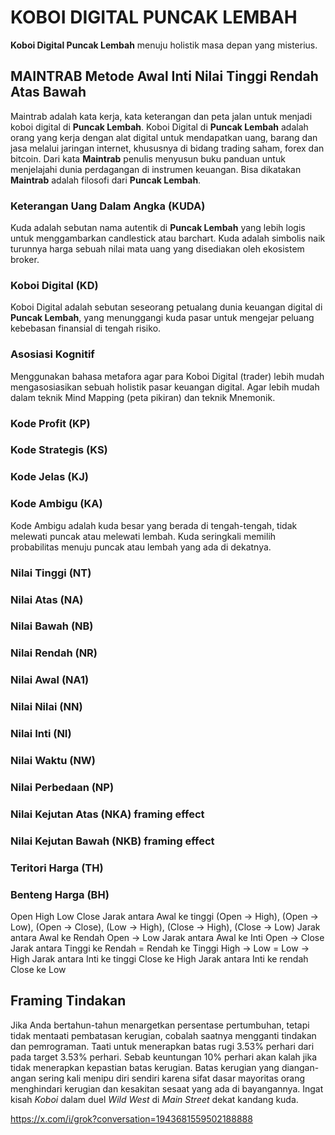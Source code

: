 # KOBOI DIGITAL PUNCAK LEMBAH
**Koboi Digital Puncak Lembah** menuju holistik masa depan yang misterius.
## MAINTRAB Metode Awal Inti Nilai Tinggi Rendah Atas Bawah
Maintrab adalah kata kerja, kata keterangan dan peta jalan untuk menjadi koboi digital di **Puncak Lembah**. Koboi Digital di **Puncak Lembah** adalah orang yang kerja dengan alat digital untuk mendapatkan uang, barang dan jasa melalui jaringan internet, khususnya di bidang trading saham, forex dan bitcoin. Dari kata **Maintrab** penulis menyusun buku panduan untuk menjelajahi dunia perdagangan di instrumen keuangan. Bisa dikatakan **Maintrab** adalah filosofi dari **Puncak Lembah**.
### Keterangan Uang Dalam Angka (KUDA)
Kuda adalah sebutan nama autentik di **Puncak Lembah** yang lebih logis untuk menggambarkan candlestick atau barchart. Kuda adalah simbolis naik turunnya harga sebuah nilai mata uang yang disediakan oleh ekosistem broker.
### Koboi Digital (KD)
Koboi Digital adalah sebutan seseorang petualang dunia keuangan digital di **Puncak Lembah**, yang menunggangi kuda pasar untuk mengejar peluang kebebasan finansial di tengah risiko.
### Asosiasi Kognitif
Menggunakan bahasa metafora agar para Koboi Digital (trader) lebih mudah mengasosiasikan sebuah holistik pasar keuangan digital. Agar lebih mudah dalam teknik Mind Mapping (peta pikiran) dan teknik Mnemonik.
### Kode Profit (KP)
### Kode Strategis (KS)
### Kode Jelas (KJ)
### Kode Ambigu (KA)
Kode Ambigu adalah kuda besar yang berada di tengah-tengah, tidak melewati puncak atau melewati lembah. Kuda seringkali memilih probabilitas menuju puncak atau lembah yang ada di dekatnya.
### Nilai Tinggi (NT)
### Nilai Atas (NA)
### Nilai Bawah (NB)
### Nilai Rendah (NR)
### Nilai Awal (NA1)
### Nilai Nilai (NN)
### Nilai Inti (NI)
### Nilai Waktu (NW)
### Nilai Perbedaan (NP)
### Nilai Kejutan Atas (NKA) framing effect
### Nilai Kejutan Bawah (NKB) framing effect
### Teritori Harga (TH)
### Benteng Harga (BH)


Open High Low Close
Jarak antara Awal ke tinggi (Open -> High), (Open -> Low), (Open -> Close), (Low -> High), (Close -> High), (Close -> Low)
Jarak antara Awal ke Rendah Open -> Low
Jarak antara Awal ke Inti Open -> Close
Jarak antara Tinggi ke Rendah = Rendah ke Tinggi High -> Low = Low -> High
Jarak antara Inti ke tinggi Close ke High
Jarak antara Inti ke rendah Close ke Low

## Framing Tindakan
Jika Anda bertahun-tahun menargetkan persentase pertumbuhan, tetapi tidak mentaati pembatasan kerugian, cobalah saatnya mengganti tindakan dan pemrograman. Taati untuk menerapkan batas rugi 3.53% perhari dari pada target 3.53% perhari. Sebab keuntungan 10% perhari akan kalah jika tidak menerapkan kepastian batas kerugian. Batas kerugian yang diangan-angan sering kali menipu diri sendiri karena sifat dasar mayoritas orang menghindari kerugian dan kesakitan sesaat yang ada di bayangannya. Ingat kisah *Koboi* dalam duel *Wild West* di *Main Street* dekat kandang kuda.

https://x.com/i/grok?conversation=1943681559502188888
